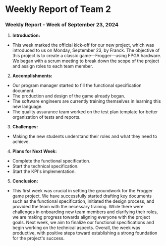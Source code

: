 # Weekly Report of Team 2
### Weekly Report - Week of September 23, 2024

1. **Introduction:**  
- This week marked the official kick-off for our new project, which was introduced to us on Monday, September 23, by Franck. The objective of this project is to create a classic game—Frogger—using FPGA hardware. We began with a scrum meeting to break down the scope of the project and assign roles to each team member.

2. **Accomplishments:**  
- Our program manager started to fill the functional specification document.  
- The production and design of the game already began.  
- The software engineers are currently training themselves in learning this new language.  
- The quality assurance team worked on the test plan template for better organization of tests and reports.

3. **Challenges:**  
- Making the new students understand their roles and what they need to achieve.

4. **Plans for Next Week:**  
- Complete the functional specification.  
- Start the technical specification.  
- Start the KPI's implementation.

5. **Conclusion:**  
- This first week was crucial in setting the groundwork for the Frogger game project. We have successfully started drafting key documents such as the functional specification, initiated the design process, and provided the team with the necessary training. While there were challenges in onboarding new team members and clarifying their roles, we are making progress towards aligning everyone with the project goals. Next week, we aim to finalize our functional specifications and begin working on the technical aspects. Overall, the week was productive, with positive steps toward establishing a strong foundation for the project's success.
